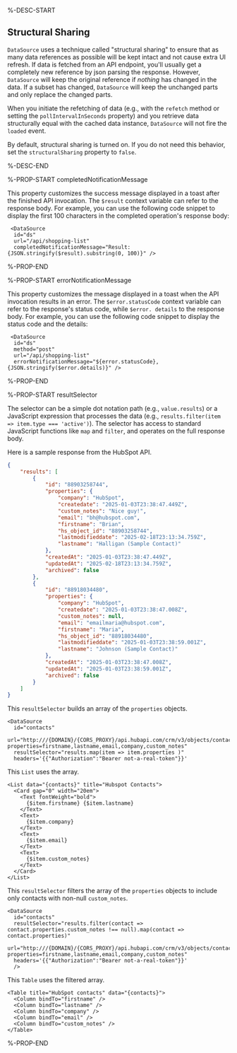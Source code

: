 %-DESC-START

## Structural Sharing

`DataSource` uses a technique called "structural sharing" to ensure that as many data references as possible will be kept intact and not cause extra UI refresh. If data is fetched from an API endpoint, you'll usually get a completely new reference by json parsing the response. However, `DataSource` will keep the original reference if *nothing* has changed in the data. If a subset has changed, `DataSource` will keep the unchanged parts and only replace the changed parts.

When you initiate the refetching of data (e.g., with the `refetch` method or setting the `pollIntervalInSeconds` property) and you retrieve data structurally equal with the cached data instance, `DataSource` will not fire the `loaded` event.

By default, structural sharing is turned on. If you do not need this behavior, set the `structuralSharing` property to `false`.

%-DESC-END

%-PROP-START completedNotificationMessage

This property customizes the success message displayed in a toast after the finished API invocation. The `$result` context variable can refer to the response body. For example, you can use the following code snippet to display the first 100 characters in the completed operation's response body:

```xmlui copy
 <DataSource
  id="ds"
  url="/api/shopping-list"
  completedNotificationMessage="Result: {JSON.stringify($result).substring(0, 100)}" />
```

%-PROP-END

%-PROP-START errorNotificationMessage

This property customizes the message displayed in a toast when the API invocation results in an error. The `$error.statusCode` context variable can refer to the response's status code, while `$error. details` to the response body. For example, you can use the following code snippet to display the status code and the details:

```xmlui copy
 <DataSource
  id="ds"
  method="post"
  url="/api/shopping-list"
  errorNotificationMessage="${error.statusCode}, {JSON.stringify($error.details)}" />
```

%-PROP-END

%-PROP-START resultSelector

The selector can be a simple dot notation path (e.g., `value.results`) or a JavaScript expression that processes the data (e.g., `results.filter(item => item.type === 'active')`). The selector has access to standard JavaScript functions like `map` and `filter`, and operates on the full response body.

Here is a sample response from the HubSpot API.

```json
{
    "results": [
        {
            "id": "88903258744",
            "properties": {
                "company": "HubSpot",
                "createdate": "2025-01-03T23:38:47.449Z",
                "custom_notes": "Nice guy!",
                "email": "bh@hubspot.com",
                "firstname": "Brian",
                "hs_object_id": "88903258744",
                "lastmodifieddate": "2025-02-18T23:13:34.759Z",
                "lastname": "Halligan (Sample Contact)"
            },
            "createdAt": "2025-01-03T23:38:47.449Z",
            "updatedAt": "2025-02-18T23:13:34.759Z",
            "archived": false
        },
        {
            "id": "88918034480",
            "properties": {
                "company": "HubSpot",
                "createdate": "2025-01-03T23:38:47.008Z",
                "custom_notes": null,
                "email": "emailmaria@hubspot.com",
                "firstname": "Maria",
                "hs_object_id": "88918034480",
                "lastmodifieddate": "2025-01-03T23:38:59.001Z",
                "lastname": "Johnson (Sample Contact)"
            },
            "createdAt": "2025-01-03T23:38:47.008Z",
            "updatedAt": "2025-01-03T23:38:59.001Z",
            "archived": false
        }
    ]
}
```

This `resultSelector` builds an array of the `properties` objects.


```xmlui copy
<DataSource
  id="contacts"
  url="http:///{DOMAIN}/{CORS_PROXY}/api.hubapi.com/crm/v3/objects/contacts?properties=firstname,lastname,email,company,custom_notes"
  resultSelector="results.map(item => item.properties )"
  headers='{{"Authorization":"Bearer not-a-real-token"}}'
```

This `List` uses the array.

```xmlui copy
<List data="{contacts}" title="Hubspot Contacts">
  <Card gap="0" width="20em">
    <Text fontWeight="bold">
      {$item.firstname} {$item.lastname}
    </Text>
    <Text>
      {$item.company}
    </Text>
    <Text>
      {$item.email}
    </Text>
    <Text>
      {$item.custom_notes}
    </Text>
  </Card>
</List>
```

This `resultSelector` filters the array of the `properties` objects to include only contacts with non-null `custom_notes`.

```xmlui copy
<DataSource
  id="contacts"
  resultSelector="results.filter(contact => contact.properties.custom_notes !== null).map(contact => contact.properties)"
  url="http:///{DOMAIN}/{CORS_PROXY}/api.hubapi.com/crm/v3/objects/contacts?properties=firstname,lastname,email,company,custom_notes"
  headers='{{"Authorization":"Bearer not-a-real-token"}}'
  />
````

This `Table` uses the filtered array.

```xmlui copy
<Table title="HubSpot contacts" data="{contacts}">
  <Column bindTo="firstname" />
  <Column bindTo="lastname" />
  <Column bindTo="company" />
  <Column bindTo="email" />
  <Column bindTo="custom_notes" />
</Table>
```


%-PROP-END